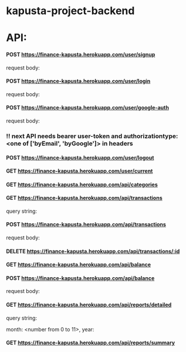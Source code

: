 # kapusta-project-backend

# API:

#### POST https://finance-kapusta.herokuapp.com/user/signup

request body:

<!--
email: <string>,
password: <string>
-->

#### POST https://finance-kapusta.herokuapp.com/user/login

request body:

<!--
email: <string>,
password: <string>
-->

#### POST https://finance-kapusta.herokuapp.com/user/google-auth

request body:

<!--
token: <google tokenId>
-->

### !! next API needs bearer user-token and authorizationtype:<one of ['byEmail', 'byGoogle']> in headers

#### POST https://finance-kapusta.herokuapp.com/user/logout

#### GET https://finance-kapusta.herokuapp.com/user/current

#### GET https://finance-kapusta.herokuapp.com/api/categories

#### GET https://finance-kapusta.herokuapp.com/api/transactions

query string:

<!--
type: <one of ['debit', 'credit', 'all']>,
period: <ISO8601 format>
 -->

#### POST https://finance-kapusta.herokuapp.com/api/transactions

request body:

<!--
type: <one of ['debit', 'credit', 'all']>,
date: <in ISO8601 format>,
description: <string>,
category: <categoryId>,
amount: <number>
-->

#### DELETE https://finance-kapusta.herokuapp.com/api/transactions/:id

#### GET https://finance-kapusta.herokuapp.com/api/balance

#### POST https://finance-kapusta.herokuapp.com/api/balance

request body:

<!--
value: <number>,
-->

#### GET https://finance-kapusta.herokuapp.com/api/reports/detailed

query string:

month: <number from 0 to 11>, year: <YYYY format>

#### GET https://finance-kapusta.herokuapp.com/api/reports/summary

<!--
type: <one of ['debit', credit]>,
period: <ISO8601 format>,
 -->
